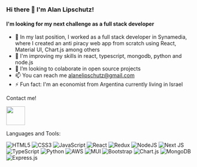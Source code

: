 ### Hi there 👋 I'm Alan Lipschutz!

#### I'm looking for my next challenge as a full stack developer

- 🔭 In my last position, I worked as a full stack developer in Synamedia, where I created an anti piracy web app from scratch using React, Material UI, Chart.js among others
- 🌱 I'm improving my skills in react, typescript, mongodb, python and node.js
- 👯 I’m looking to colaborate in open source projects
- 📫 You can reach me alanelipschutz@gmail.com
- ⚡ Fun fact: I'm an economist from Argentina currently living in Israel

Contact me!

<a target="_blank" href="https://www.linkedin.com/in/alanlipschutz/">
<img src="https://user-images.githubusercontent.com/80393050/229474525-9f7f80fd-7b8f-46b3-b283-5c4af9812e4c.png" width="50" height="50"/>
</a>

Languages and Tools:

<div>
  
  ![HTML5](https://img.shields.io/badge/html5-%23E34F26.svg?style=for-the-badge&logo=html5&logoColor=white)
  ![CSS3](https://img.shields.io/badge/css3-%231572B6.svg?style=for-the-badge&logo=css3&logoColor=white)
  ![JavaScript](https://img.shields.io/badge/javascript-%23323330.svg?style=for-the-badge&logo=javascript&logoColor=%23F7DF1E)
  ![React](https://img.shields.io/badge/react-%2320232a.svg?style=for-the-badge&logo=react&logoColor=%2361DAFB)
  ![Redux](https://img.shields.io/badge/redux-%23593d88.svg?style=for-the-badge&logo=redux&logoColor=white)
  ![NodeJS](https://img.shields.io/badge/node.js-6DA55F?style=for-the-badge&logo=node.js&logoColor=white)
  ![Next JS](https://img.shields.io/badge/Next-black?style=for-the-badge&logo=next.js&logoColor=white)
  ![TypeScript](https://img.shields.io/badge/typescript-%23007ACC.svg?style=for-the-badge&logo=typescript&logoColor=white)
  ![Python](https://img.shields.io/badge/python-3670A0?style=for-the-badge&logo=python&logoColor=ffdd54)
  ![AWS](https://img.shields.io/badge/AWS-%23FF9900.svg?style=for-the-badge&logo=amazon-aws&logoColor=white)
  ![MUI](https://img.shields.io/badge/MUI-%230081CB.svg?style=for-the-badge&logo=mui&logoColor=white)
  ![Bootstrap](https://img.shields.io/badge/bootstrap-%23563D7C.svg?style=for-the-badge&logo=bootstrap&logoColor=white)
  ![Chart.js](https://img.shields.io/badge/chart.js-F5788D.svg?style=for-the-badge&logo=chart.js&logoColor=white)
  ![MongoDB](https://img.shields.io/badge/MongoDB-%234ea94b.svg?style=for-the-badge&logo=mongodb&logoColor=white)
  ![Express.js](https://img.shields.io/badge/express.js-%23404d59.svg?style=for-the-badge&logo=express&logoColor=%2361DAFB)
  
</div>
